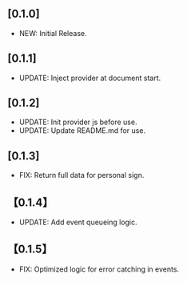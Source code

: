 ## [0.1.0]

* NEW: Initial Release.

## [0.1.1]

* UPDATE: Inject provider at document start.

## [0.1.2]

* UPDATE: Init provider js before use.
* UPDATE: Update README.md for use.

## [0.1.3]

* FIX: Return full data for personal sign.

## 【0.1.4】

* UPDATE: Add event queueing logic.

## 【0.1.5】

* FIX: Optimized logic for error catching in events.
